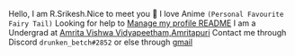 Hello, I am R.Srikesh.Nice to meet you 👋
I love Anime `(Personal Favourite Fairy Tail)`
Looking for help to [Manage my profile README](https://guides.github.com/features/mastering-markdown/)
I am a Undergrad at [Amrita Vishwa Vidyapeetham,Amritapuri](https://www.amrita.edu/campus/amritapuri)
Contact me through Discord `drunken_betch#2852` or else through [gmail](srikeshravikumar@gmail.com)
